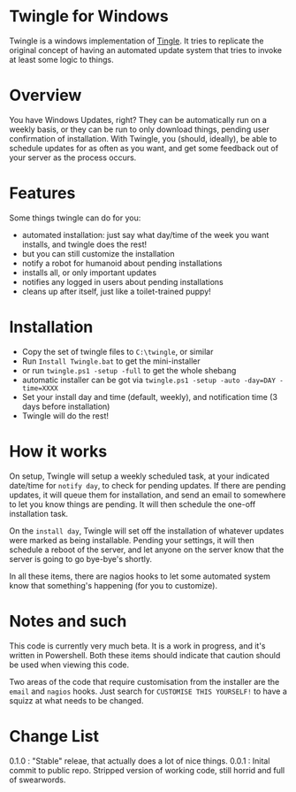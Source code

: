 # Twingle for Windows

Twingle is a windows implementation of [Tingle][]. It tries to replicate the original concept of having an automated update system that tries to invoke at least some logic to things. 

# Overview

You have Windows Updates, right? They can be automatically run on a weekly basis, or they can be run to only download things, pending user confirmation of installation. With Twingle, you (should, ideally), be able to schedule updates for as often as you want, and get some feedback out of your server as the process occurs. 

# Features

Some things twingle can do for you:
 - automated installation: just say what day/time of the week you want installs, and twingle does the rest!
  - but you can still customize the installation
 - notify a robot for humanoid about pending installations
 - installs all, or only important updates
 - notifies any logged in users about pending installations
 - cleans up after itself, just like a toilet-trained puppy!

# Installation 
 - Copy the set of twingle files to `C:\twingle`, or similar
 - Run `Install Twingle.bat` to get the mini-installer
  - or run `twingle.ps1 -setup -full` to get the whole shebang
  - automatic installer can be got via `twingle.ps1 -setup -auto -day=DAY -time=XXXX`
 - Set your install day and time (default, weekly), and notification time (3 days before installation)
 - Twingle will do the rest!

# How it works

On setup, Twingle will setup a weekly scheduled task, at your indicated date/time for `notify day`, to check for pending updates. If there are pending updates, it will queue them for installation, and send an email to somewhere to let you know things are pending. It will then schedule the one-off installation task.

On the `install day`, Twingle will set off the installation of whatever updates were marked as being installable. Pending your settings, it will then schedule a reboot of the server, and let anyone on the server know that the server is going to go bye-bye's shortly. 

In all these items, there are nagios hooks to let some automated system know that something's happening (for you to customize). 
# Notes and such

This code is currently very much beta. It is a work in progress, and it's written in Powershell. Both these items should indicate that caution should be used when viewing this code.

Two areas of the code that require customisation from the installer are the `email` and `nagios` hooks. Just search for `CUSTOMISE THIS YOURSELF!` to have a squizz at what needs to be changed. 

# Change List 

0.1.0 : "Stable" releae, that actually does a lot of nice things. 
0.0.1 : Inital commit to public repo. Stripped version of working code, still horrid and full of swearwords. 


[Tingle]: http://github.com/anchor/tingle
